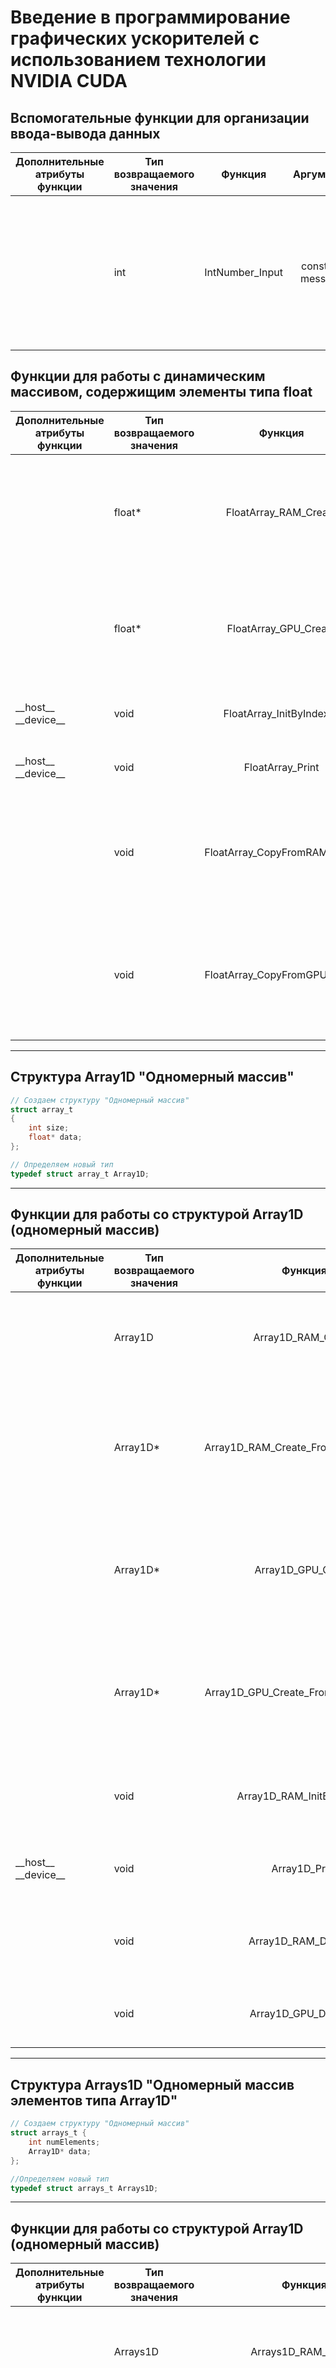 # Введение в программирование графических ускорителей с использованием технологии NVIDIA CUDA


## Вспомогательные функции для организации ввода-вывода данных

| Дополнительные атрибуты функции | Тип возвращаемого значения | Функция | Аргументы  | Описание |
| ------------- | ------------- |:-------------:| -----:|---|
| | int | IntNumber_Input | const char message[] | Получает строку-сообщение message и выводит её в консоль. Считывает целое число, введённое пользователем и возвращает его. |



## Функции для работы с динамическим массивом, содержищим элементы типа float

| Дополнительные атрибуты функции | Тип возвращаемого значения | Функция | Аргументы  | Описание |
| ------------- | ------------- |:-------------:| -----:|---|
| | float* | FloatArray_RAM_Create | int numElements | Создаёт массив float, содержащий numElements элементов, в динамической памяти и возвращает на него указатель |
| | float* | FloatArray_GPU_Create | int numElements | Создаёт массив float, содержащий numElements элементов, в видеопамяти GPU и возвращает на него указатель |
| \_\_host\_\_ \_\_device\_\_ | void | FloatArray_InitByIndexes | float* fArray, int numElements | Инициализирует элементы массива fArray их индексами |
| \_\_host\_\_ \_\_device\_\_ | void |FloatArray_Print | float* fArray, int numElements | Выводит элементы массива fArray в консоль |
| | void | FloatArray_CopyFromRAMtoGPU | float* fArray_RAM, float* fArray_GPU, int numElements | Копирует элементы массива fArray_RAM, расположенного в ОЗУ, в массив fArray_GPU, расположенный в видеопамяти. |
| | void | FloatArray_CopyFromGPUtoRAM | float* fArray_GPU, float* fArray_RAM, int numElements | Копирует элементы массива fArray_GPU, расположенного в видеопамяти, в массив fArray_RAM, расположенный в ОЗУ. |


***
## Структура Array1D "Одномерный массив"

```C
// Создаем структуру "Одномерный массив"
struct array_t
{
    int size;
    float* data;
};

// Определяем новый тип
typedef struct array_t Array1D;
```

***
## Функции для работы со структурой Array1D (одномерный массив) 

| Дополнительные атрибуты функции | Тип возвращаемого значения | Функция | Аргументы  | Описание |
| ------------- | ------------- |:-------------:| -----:|---|
| | Array1D | Array1D_RAM_Create | int numElements | Создаёт структуру типа Array1D, содержащую numElements элементов, в ОЗУ |
| | Array1D* | Array1D_RAM_Create_From_Array1D_GPU | Array1D* array1D_GPU | Создаёт структуру типа Array1D в ОЗУ как копию структуры Array1D, расположенной в GPU, и возвращает на неё указатель |
| | Array1D* | Array1D_GPU_Create | int numElements | Создаёт структуру типа Array1D, содержащую numElements элементов, в видеопамяти и возвращает на него указатель |
| | Array1D* | Array1D_GPU_Create_From_Array1D_RAM | Array1D array1D_RAM | Создаёт структуру типа Array1D в GPU как копию структуры array1D_RAM, расположенной в RAM, и возвращает на неё указатель |
| | void | Array1D_RAM_InitByIndexes | Array1D arr | Инициализирует элементы массива data структуры Array1D их индексами |
| \_\_host\_\_ \_\_device\_\_ | void | Array1D_Print | Array1D* array1D | Выводит элементы массива array1D->data в консоль |
| | void | Array1D_RAM_Destruct | Array1D* array1D_RAM | Освобождает оперативную память, выделенную под структуру array1D_RAM |
| | void | Array1D_GPU_Destruct | Array1D* array1D_GPU | Освобождает видеопамять, выделенную под структуру array1D_GPU |



***
## Структура Arrays1D "Одномерный массив элементов типа Array1D"

```C
// Создаем структуру "Одномерный массив"
struct arrays_t {
    int numElements;
    Array1D* data;
};

//Определяем новый тип
typedef struct arrays_t Arrays1D;
```

***
## Функции для работы со структурой Array1D (одномерный массив) 

| Дополнительные атрибуты функции | Тип возвращаемого значения | Функция | Аргументы  | Описание |
| ------------- | ------------- |:-------------:| -----:|---|
| | Arrays1D | Arrays1D_RAM_Create | int numElements | Создаёт структуру типа Arrays1D, содержащую numElements элементов типа Array1D, в ОЗУ |
|------ | Array1D* | Array1D_RAM_Create_From_Array1D_GPU | Array1D* array1D_GPU | Создаёт структуру типа Array1D в ОЗУ как копию структуры Array1D, расположенной в GPU, и возвращает на неё указатель |
|------ | Array1D* | Array1D_GPU_Create | int numElements | Создаёт структуру типа Array1D, содержащую numElements элементов, в видеопамяти и возвращает на него указатель |
|------ | Array1D* | Array1D_GPU_Create_From_Array1D_RAM | Array1D array1D_RAM | Создаёт структуру типа Array1D в GPU как копию структуры array1D_RAM, расположенной в RAM, и возвращает на неё указатель |
|------ | void | Array1D_RAM_InitByIndexes | Array1D arr | Инициализирует элементы массива data структуры Array1D их индексами |
| \_\_host\_\_ \_\_device\_\_ | void | Arrays1D_Print | Arrays1D arr | Выводит содержимое структуры Arrays1D в консоль |
|------ | void | Array1D_RAM_Destruct | Array1D* array1D_RAM | Освобождает оперативную память, выделенную под структуру array1D_RAM |
|------ | void | Array1D_GPU_Destruct | Array1D* array1D_GPU | Освобождает видеопамять, выделенную под структуру array1D_GPU |



## CUDA-ядра 

| Дополнительные атрибуты функции | Тип возвращаемого значения | Функция | Аргументы  | Описание |
| ------------- | ------------- |:-------------:| -----:|---|
| \_\_global\_\_ | void | CudaFloatArray_Print | float* fArray_GPU, int numElements | Выводит в консоль массив fArray_GPU, расположенный в видеопамяти и содержащий numElements элементов типа float |
| \_\_global\_\_ | void | CudaArray1D_GPU_Print | Array1D* array1D_GPU | Выводит в консоль структуру Array1D, расположенную в GPU.  |
| \_\_global\_\_ | void | CudaArray1D_AddNumber | Array1D* arr, float number | Прибавляет число number к каждому элементу массива arr->data, рсположенному в GPU.  |
